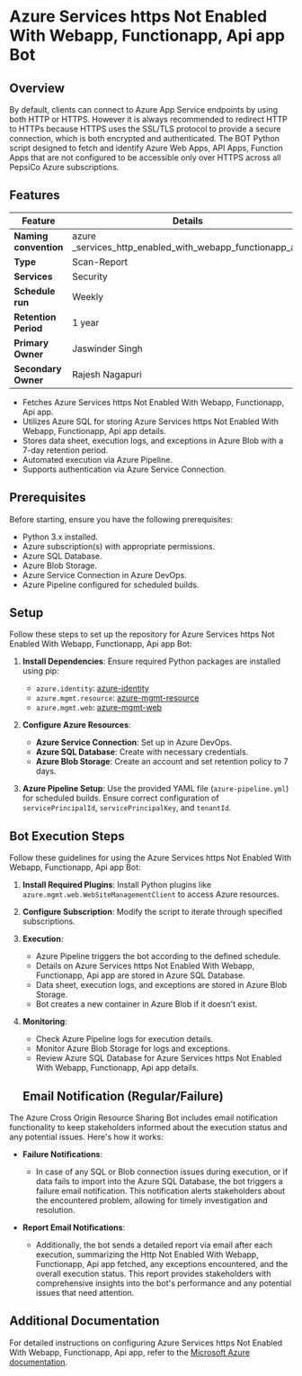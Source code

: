 # Azure Services https Not Enabled With Webapp, Functionapp, Api app Bot

## Overview
By default, clients can connect to Azure App Service endpoints by using both HTTP or HTTPS. However it is always recommended to redirect HTTP to HTTPs because HTTPS uses the SSL/TLS protocol to provide a secure connection, which is both encrypted and authenticated. 
The BOT Python script designed to fetch and identify Azure Web Apps, API Apps, Function Apps that are not configured to be accessible only over HTTPS across all PepsiCo Azure subscriptions.

## Features

| Feature              | Details                                                  |
|----------------------|----------------------------------------------------------|
| **Naming convention**| azure _services_http_enabled_with_webapp_functionapp_api |
| **Type**             | Scan-Report                                              |
| **Services**         | Security                                                 |
| **Schedule run**     | Weekly                                                   |
| **Retention Period** | 1 year                                                   |
| **Primary Owner**    | Jaswinder Singh                                          |
| **Secondary Owner**  | Rajesh Nagapuri                                          |

- Fetches Azure Services https Not Enabled With Webapp, Functionapp, Api app.
- Utilizes Azure SQL for storing Azure Services https Not Enabled With Webapp, Functionapp, Api app details.
- Stores data sheet, execution logs, and exceptions in Azure Blob with a 7-day retention period.
- Automated execution via Azure Pipeline.
- Supports authentication via Azure Service Connection.

## Prerequisites
Before starting, ensure you have the following prerequisites:

- Python 3.x installed.
- Azure subscription(s) with appropriate permissions.
- Azure SQL Database.
- Azure Blob Storage.
- Azure Service Connection in Azure DevOps.
- Azure Pipeline configured for scheduled builds.

## Setup
Follow these steps to set up the repository for Azure Services https Not Enabled With Webapp, Functionapp, Api app Bot:

1. **Install Dependencies**: Ensure required Python packages are installed using pip:
   - `azure.identity`: [azure-identity](https://pypi.org/project/azure-identity)
   - `azure.mgmt.resource`: [azure-mgmt-resource](https://pypi.org/project/azure-mgmt-resource)
   - `azure.mgmt.web`: [azure-mgmt-web](https://pypi.org/project/azure-mgmt-web)
   
2. **Configure Azure Resources**:
   - **Azure Service Connection**: Set up in Azure DevOps.
   - **Azure SQL Database**: Create with necessary credentials.
   - **Azure Blob Storage**: Create an account and set retention policy to 7 days.
   
3. **Azure Pipeline Setup**: Use the provided YAML file (`azure-pipeline.yml`) for scheduled builds. Ensure correct configuration of `servicePrincipalId`, `servicePrincipalKey`, and `tenantId`.

## Bot Execution Steps
Follow these guidelines for using the Azure Services https Not Enabled With Webapp, Functionapp, Api app Bot:

1. **Install Required Plugins**: Install Python plugins like `azure.mgmt.web.WebSiteManagementClient` to access Azure resources.

2. **Configure Subscription**: Modify the script to iterate through specified subscriptions.

3. **Execution**:
   - Azure Pipeline triggers the bot according to the defined schedule.
   - Details on Azure Services https Not Enabled With Webapp, Functionapp, Api app are stored in Azure SQL Database.
   - Data sheet, execution logs, and exceptions are stored in Azure Blob Storage.
   - Bot creates a new container in Azure Blob if it doesn't exist.

4. **Monitoring**:
   - Check Azure Pipeline logs for execution details.
   - Monitor Azure Blob Storage for logs and exceptions.
   - Review Azure SQL Database for Azure Services https Not Enabled With Webapp, Functionapp, Api app details.
   ## Email Notification (Regular/Failure)
The Azure Cross Origin Resource Sharing Bot includes email notification functionality to keep stakeholders informed about the execution status and any potential issues. Here's how it works:

- **Failure Notifications**: 
  - In case of any SQL or Blob connection issues during execution, or if data fails to import into the Azure SQL Database, the bot triggers a failure email notification. This notification alerts stakeholders about the encountered problem, allowing for timely investigation and resolution.

- **Report Email Notifications**: 
  - Additionally, the bot sends a detailed report via email after each execution, summarizing the Http Not Enabled With Webapp, Functionapp, Api app fetched, any exceptions encountered, and the overall execution status. This report provides stakeholders with comprehensive insights into the bot's performance and any potential issues that need attention.

## Additional Documentation
For detailed instructions on configuring Azure Services https Not Enabled With Webapp, Functionapp, Api app, refer to the [Microsoft Azure documentation](https://techcommunity.microsoft.com/t5/azure-paas-blog/enable-https-setting-on-azure-app-service-using-azure-policy/ba-p/3286603).


